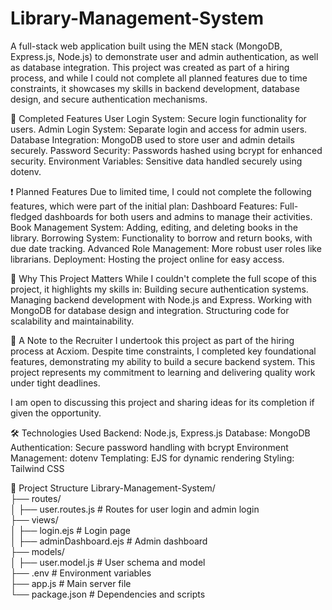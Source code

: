 # Library-Management-System
A full-stack web application built using the MEN stack (MongoDB, Express.js, Node.js) to demonstrate user and admin authentication, as well as database integration. 
This project was created as part of a hiring process, and while I could not complete all planned features due to time constraints, it showcases my skills in backend development, database design, and secure authentication mechanisms.

🚀 Completed Features
User Login System: Secure login functionality for users.
Admin Login System: Separate login and access for admin users.
Database Integration: MongoDB used to store user and admin details securely.
Password Security: Passwords hashed using bcrypt for enhanced security.
Environment Variables: Sensitive data handled securely using dotenv.

❗ Planned Features
Due to limited time, I could not complete the following features, which were part of the initial plan:
Dashboard Features: Full-fledged dashboards for both users and admins to manage their activities.
Book Management System: Adding, editing, and deleting books in the library.
Borrowing System: Functionality to borrow and return books, with due date tracking.
Advanced Role Management: More robust user roles like librarians.
Deployment: Hosting the project online for easy access.

🌟 Why This Project Matters
While I couldn't complete the full scope of this project, it highlights my skills in:
Building secure authentication systems.
Managing backend development with Node.js and Express.
Working with MongoDB for database design and integration.
Structuring code for scalability and maintainability.


🙏 A Note to the Recruiter
I undertook this project as part of the hiring process at Acxiom. Despite time constraints, I completed key foundational features, demonstrating my ability to build a secure backend system. This project represents my commitment to learning and delivering quality work under tight deadlines.

I am open to discussing this project and sharing ideas for its completion if given the opportunity.



🛠️ Technologies Used
Backend: Node.js, Express.js
Database: MongoDB
Authentication: Secure password handling with bcrypt
Environment Management: dotenv
Templating: EJS for dynamic rendering
Styling: Tailwind CSS


📂 Project Structure
Library-Management-System/  
├── routes/  
│   ├── user.routes.js   # Routes for user login and admin login  
├── views/  
│   ├── login.ejs        # Login page  
│   ├── adminDashboard.ejs # Admin dashboard  
├── models/  
│   ├── user.model.js    # User schema and model  
├── .env                 # Environment variables  
├── app.js               # Main server file  
└── package.json         # Dependencies and scripts  
